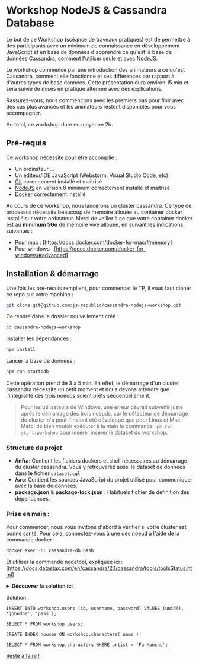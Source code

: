 Workshop NodeJS & Cassandra Database
===

Le but de ce Workshop (scéance de traveaux pratiques) est de permettre à des participants 
avec un minimum de connaissance en développement JavaScript et en base de données d'apprendre
ce qu'est la base de données Cassandra, comment l'utiliser seule et avec NodeJS.

Le workshop commence par une introduction des animateurs à ce qu'est Cassandra, comment elle fonctionne et ses différences par rapport à d'autres types de base données.
Cette présentation dura environ 15 min et sera suivie de mises en pratique alternée avec des explications.

Rassurez-vous, nous commençons avec les premiers pas pour finir avec des cas plus avancés et les animateurs restent disponibles pour vous accompagner.

Au total, ce workshop dure en moyenne 2h.

## Pré-requis

Ce workshop nécessite pour être accomplie :
 - Un ordinateur ...
 - Un éditeur/IDE JavaScript (Webstorm, Visual Studio Code, etc)
 - [Git](https://git-scm.com/) correctement installé et maitrisé
 - [NodeJS](https://nodejs.org/en/) en version 8 minimum correctement installé et maitrisé
 - [Docker](https://www.docker.com/) correctement installé
 
Au cours de ce workshop, nous lancerons un cluster cassandra. Ce type de processus
nécessite beaucoup de mémoire allouée au container docker installé sur votre ordinateur.
Merci de veiller à ce que votre container docker est au **minimum 5Go** de mémoire vive allouée, en suivant les indications suivantes :

- Pour mac : [https://docs.docker.com/docker-for-mac/#memory]
- Pour windows : [https://docs.docker.com/docker-for-windows/#advanced]
  

## Installation & démarrage

Une fois les pré-requis remplient, pour commencer le TP, il vous faut cloner ce repo sur votre machine :
```bash
git clone git@github.com:js-republic/cassandra-nodejs-workshop.git
```

Ce rendre dans le dossier nouvellement créé :
```bash
cd cassandra-nodejs-workshop
```

Installer les dépendances :
```bash
npm install
```

Lancer la base de données :
```bash
npm run start:db
```

Cette opération prend de 3 à 5 min. En effet, le démarrage d'un cluster cassandra 
nécessite un petit moment et nous devons attendre que l'intégralité des trois 
noeuds soient prêts séquentiellement.

> Pour les utilisateurs de Windows, une erreur dévrait subvenir juste après le démarrage
des trois noeuds, car le détecteur de démarrage du cluster n'a pour l'instant été développé 
que pour Linux et Mac. Merci de bien vouloir exécuter à la main la commande `npm run start:workshop` pour
insérer insérer le dataset du workshop.


### Structure du projet

- **/infra**: Contient les fichiers dockers et shell nécessaires au démarrage du cluster cassandra. Vous y retrouverez aussi le dataset de données dans le fichier `dataset.cql`
- **/src**: Contient les sources JavaScript du projet utilisé pour communiquer avec la base de données.
- **package.json** & **package-lock.json** : Habituels fichier de définition des dépendances.

    
### Prise en main :

Pour commencer, nous vous invitons d'abord à vérifier si votre cluster est bonne santé.
Pour cela, connectez-vous à une des noeud à l'aide de la commande docker :
```bash
docker exec -ti cassandra-db bash
```

Et utiliser la commande nodetool, expliquée ici :
[https://docs.datastax.com/en/cassandra/2.1/cassandra/tools/toolsStatus.html]
<details>
<summary><strong>Découvrer la solution ici</strong></summary>
<p>
<pre>
nodetool status
</pre>
<pre>
Datacenter: datacenter1
=======================
Status=Up/Down
|/ State=Normal/Leaving/Joining/Moving
--  Address     Load       Tokens       Owns (effective)  Host ID                               Rack
UN  172.18.0.2  80.2 KiB   256          35.8%             08c3c767-ad6c-4ce9-80eb-5b8ff1bc63d6  rack1
UN  172.18.0.3  101.23 KiB  256          32.0%             1732b9df-9464-4e20-8389-5d2acc10bdcc  rack1
UN  172.18.0.4  110 KiB    256          32.2%             56ce68c0-de55-4686-8d98-1cf65303d341  rack1
</pre>
</p>
</details>


Solution :
```cql
INSERT INTO workshop.users (id, username, password) VALUES (uuid(), 'johndoe', 'pass');
```
```cql
SELECT * FROM workshop.users;
```
    
```cql
CREATE INDEX houses ON workshop.characters( name );
```
 
```cql
SELECT * FROM workshop.characters WHERE artist = 'Fu Manchu';
```

[Reste à faire !](./todo.md)
